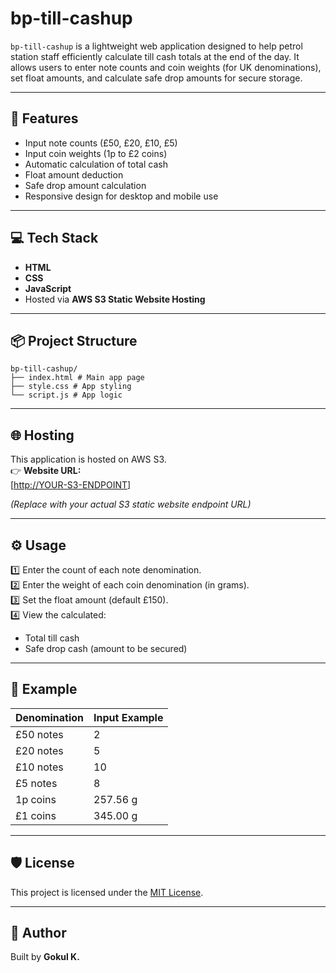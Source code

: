 # bp-till-cashup

`bp-till-cashup` is a lightweight web application designed to help petrol station staff efficiently calculate till cash totals at the end of the day. It allows users to enter note counts and coin weights (for UK denominations), set float amounts, and calculate safe drop amounts for secure storage.

---

## 🚀 Features

- Input note counts (£50, £20, £10, £5)
- Input coin weights (1p to £2 coins)
- Automatic calculation of total cash
- Float amount deduction
- Safe drop amount calculation
- Responsive design for desktop and mobile use

---

## 💻 Tech Stack

- **HTML**
- **CSS**
- **JavaScript**
- Hosted via **AWS S3 Static Website Hosting**

---

## 📦 Project Structure
```text
bp-till-cashup/
├── index.html # Main app page
├── style.css # App styling
└── script.js # App logic
```


---

## 🌐 Hosting

This application is hosted on AWS S3.  
👉 **Website URL:**  
[[http://YOUR-S3-ENDPOINT](http://bp-projects.s3-website-us-east-1.amazonaws.com/)]

*(Replace with your actual S3 static website endpoint URL)*

---

## ⚙️ Usage

1️⃣ Enter the count of each note denomination.  
2️⃣ Enter the weight of each coin denomination (in grams).  
3️⃣ Set the float amount (default £150).  
4️⃣ View the calculated:
- Total till cash
- Safe drop cash (amount to be secured)

---

## 📝 Example

| Denomination | Input Example |
|--------------|--------------|
| £50 notes    | 2            |
| £20 notes    | 5            |
| £10 notes    | 10           |
| £5 notes     | 8            |
| 1p coins     | 257.56 g     |
| £1 coins     | 345.00 g     |

---

## 🛡️ License

This project is licensed under the [MIT License](LICENSE).

---

## 🙌 Author

Built by **Gokul K.**  
